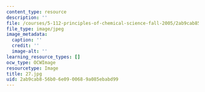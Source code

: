```yaml
---
content_type: resource
description: ''
file: /courses/5-112-principles-of-chemical-science-fall-2005/2ab9cab856b06e0900689a085ebabd99_27.jpg
file_type: image/jpeg
image_metadata:
  caption: ''
  credit: ''
  image-alt: ''
learning_resource_types: []
ocw_type: OCWImage
resourcetype: Image
title: 27.jpg
uid: 2ab9cab8-56b0-6e09-0068-9a085ebabd99
---
```

